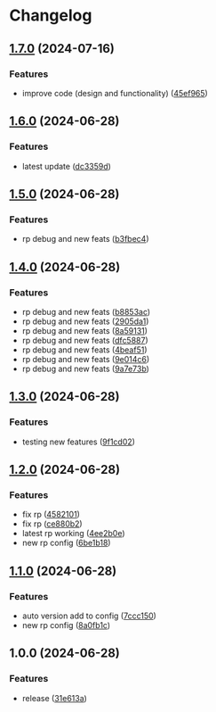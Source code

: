 # Changelog

## [1.7.0](https://github.com/LupuC/elixio_uninstaller/compare/v1.6.0...v1.7.0) (2024-07-16)


### Features

* improve code (design and functionality) ([45ef965](https://github.com/LupuC/elixio_uninstaller/commit/45ef96584a978bd7738fc7e62942df6b49cfa6e0))

## [1.6.0](https://github.com/LupuC/elixio_uninstaller/compare/v1.5.0...v1.6.0) (2024-06-28)


### Features

* latest update ([dc3359d](https://github.com/LupuC/elixio_uninstaller/commit/dc3359d6f0308351d0b6dd2eae41d07b604e384b))

## [1.5.0](https://github.com/LupuC/elixio_uninstaller/compare/v1.4.0...v1.5.0) (2024-06-28)


### Features

* rp debug and new feats ([b3fbec4](https://github.com/LupuC/elixio_uninstaller/commit/b3fbec4921da25bf57485417d06413850e6fea9a))

## [1.4.0](https://github.com/LupuC/elixio_uninstaller/compare/v1.3.0...v1.4.0) (2024-06-28)


### Features

* rp debug and new feats ([b8853ac](https://github.com/LupuC/elixio_uninstaller/commit/b8853ac87223fd495dc8e6dcd0b94655a22dd1ea))
* rp debug and new feats ([2905da1](https://github.com/LupuC/elixio_uninstaller/commit/2905da1b6e464012d0590931bd8289d4bb60c803))
* rp debug and new feats ([8a59131](https://github.com/LupuC/elixio_uninstaller/commit/8a59131ffff2c2614ec9e0d79cdedf410cdb2652))
* rp debug and new feats ([dfc5887](https://github.com/LupuC/elixio_uninstaller/commit/dfc5887012c90fb1f49d81501b65ec036d4a8eba))
* rp debug and new feats ([4beaf51](https://github.com/LupuC/elixio_uninstaller/commit/4beaf5185cf4d052a71c4b3acc77924b5b6ebcc2))
* rp debug and new feats ([9e014c6](https://github.com/LupuC/elixio_uninstaller/commit/9e014c6572900ccf82565df2e41ac85d4a31d313))
* rp debug and new feats ([9a7e73b](https://github.com/LupuC/elixio_uninstaller/commit/9a7e73b4b4cb67e73b97c31bc261d5830d453631))

## [1.3.0](https://github.com/LupuC/elixio_uninstaller/compare/v1.2.0...v1.3.0) (2024-06-28)


### Features

* testing new features ([9f1cd02](https://github.com/LupuC/elixio_uninstaller/commit/9f1cd020fcd4049a0f747acb88c8f58412aaa8fc))

## [1.2.0](https://github.com/LupuC/elixio_uninstaller/compare/v1.1.0...v1.2.0) (2024-06-28)


### Features

* fix rp ([4582101](https://github.com/LupuC/elixio_uninstaller/commit/45821014faffc20511af785546d7338d44904c53))
* fix rp ([ce880b2](https://github.com/LupuC/elixio_uninstaller/commit/ce880b2279aa8bccba449de7765a087eca5a6847))
* latest rp working ([4ee2b0e](https://github.com/LupuC/elixio_uninstaller/commit/4ee2b0e406818cec863dddfe4dae3c5fc09a9738))
* new rp config ([6be1b18](https://github.com/LupuC/elixio_uninstaller/commit/6be1b185d1296702541ced0e2a00a5a755b8ad61))

## [1.1.0](https://github.com/LupuC/elixio_uninstaller/compare/v1.0.0...v1.1.0) (2024-06-28)


### Features

* auto version add to config ([7ccc150](https://github.com/LupuC/elixio_uninstaller/commit/7ccc150e958b27ec3a4b92cfff0b2194fd13b08d))
* new rp config ([8a0fb1c](https://github.com/LupuC/elixio_uninstaller/commit/8a0fb1c0f280b23cfc138052a169188fb6efbb77))

## 1.0.0 (2024-06-28)


### Features

* release ([31e613a](https://github.com/LupuC/elixio_uninstaller/commit/31e613a7249aed6281069facf760e0519b6a7082))
